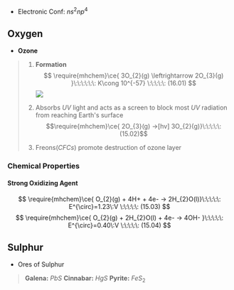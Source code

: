 
- Electronic Conf: $ns^{2}np^{4}$

## Oxygen 

- **Ozone**
> 1. **Formation**
> $$
\require{mhchem}\ce{ 3O_{2}(g) \leftrightarrow 2O_{3}(g) }\:\:\:\:\:\: K\cong 10^{-57} \:\:\:\:\: (16.01)
$$
>![](https://i.imgur.com/yXJXIPG.png)
>
>2. Absorbs $UV$ light and acts as a screen to block most $UV$ radiation from reaching Earth's surface 
>$$\require{mhchem}\ce{ 2O_{3}(g) ->[hv] 3O_{2}(g)}\:\:\:\:\: (15.02)$$
>3. Freons($CFCs$) promote destruction of ozone layer 


### Chemical Properties 

#### Strong Oxidizing Agent

$$
\require{mhchem}\ce{ O_{2}(g) + 4H+ + 4e- -> 2H_{2}O(l)}\:\:\:\:\: E^{\circ}=1.23\:V \:\:\:\:\: (15.03)
$$
$$
\require{mhchem}\ce{ O_{2}(g) + 2H_{2}O(l) + 4e- -> 4OH- }\:\:\:\:\: E^{\circ}=0.40\:V \:\:\:\:\: (15.04)
$$



## Sulphur 

- Ores of Sulphur 
> **Galena:** $PbS$
> **Cinnabar:** $HgS$
> **Pyrite:** $FeS_{2}$
> 

